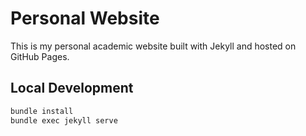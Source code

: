 # Personal Website

This is my personal academic website built with Jekyll and hosted on GitHub Pages.

## Local Development

```bash
bundle install
bundle exec jekyll serve